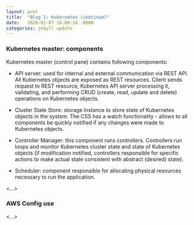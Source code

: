```yaml
---
layout: post
title:  "Blog 1: Kubernetes (continue)"
date:   2020-02-07 18:00:18 -0000
categories: jekyll update
---
```


<h3>Kubernetes master: components</h3>

Kubernetes master (control pane) contains following components:

- API server: used for internal and external communication via REST API. All Kubernetes objects are exposed as REST resources. Client sends request to REST resource, Kubernetes API server processing it, validating, and performing CRUD (create, read, update and delete) operations on Kubernetes objects.

- Cluster State Store: storage instance to store state of Kubernetes objects in the system. The CSS has a watch functionality - allows to all components be quickly notified if any changes were made to Kubernetes objects.

- Controller Manager: this component runs controllers. Controllers run loops and monitor Kubernetes cluster state and state of Kubernetes objects (if modification notified, controllers responsible for specific actions to make actual state consistent with abstract (desired) state).

- Scheduler: component responsible for allocating physical resources necessary to run the application.

<...>


<h3>AWS Config use</h3>

<...>





[jekyll-docs]: https://jekyllrb.com/docs/home
[jekyll-gh]:   https://github.com/jekyll/jekyll
[jekyll-talk]: https://talk.jekyllrb.com/
